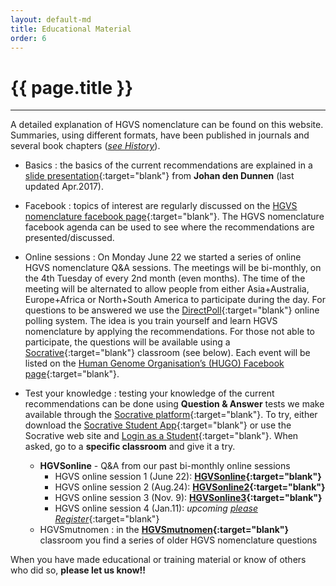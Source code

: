 ```yaml
---
layout: default-md
title: Educational Material
order: 6
---
```


# {{ page.title }}

* * * 

A detailed explanation of HGVS nomenclature can be found on this website. Summaries, using different formats, have been published in journals and several book chapters ([_see History_](/history/)).

*	Basics
:	the basics of the current recommendations are explained in a [slide presentation](http://www.hgvs.org/varnomen/HGVS-basics2017.pdf){:target="blank"} from **Johan den Dunnen** (last updated Apr.2017).

*	Facebook
:	topics of interest are regularly discussed on the [HGVS nomenclature facebook page](https://www.facebook.com/HGVSmutnomen){:target="blank"}. The HGVS nomenclature facebook agenda can be used to see where the recommendations are presented/discussed.

*	Online sessions
:	On Monday June 22 we started a series of online HGVS nomenclature Q&A sessions. The meetings will be bi-monthly, on the 4th Tuesday of every 2nd month (even months). The time of the meeting will be alternated to allow people from either Asia+Australia, Europe+Africa or North+South America to participate during the day. For questions to be answered we use the [DirectPoll](https://www.DirectPoll.com){:target="blank"} online polling system. The idea is you train yourself and learn HGVS nomenclature by applying the recommendations. For those not able to participate, the questions will be available using a [Socrative](https://www.Socrative.com){:target="blank"} classroom (see below). Each event will be listed on the [Human Genome Organisation’s (HUGO) Facebook page](https://www.facebook.com/humangenomeorg){:target="blank"}.

*	Test your knowledge
:	testing your knowledge of the current recommendations can be done using **Question & Answer** tests we make available through the [Socrative platform](http://www.socrative.com){:target="blank"}. To try, either download the [Socrative Student App](https://www.socrative.com/apps/){:target="blank"} or use the Socrative web site and [Login as a Student](https://b.socrative.com/login/student/){:target="blank"}. When asked, go to a **specific classroom** and give it a try.
	*	**HGVSonline** - Q&A from our past bi-monthly online sessions
		*	HGVS online session 1 (June 22):  **[HGVSonline](https://api.socrative.com/rc/ibPQGW){:target="blank"}**
		*	HGVS online session 2 (Aug.24):  **[HGVSonline2](https://api.socrative.com/rc/vKH4rQ){:target="blank"}**
		*	HGVS online session 3 (Nov. 9):  **[HGVSonline3](https://api.socrative.com/rc/iLc982){:target="blank"}**
		*	HGVS online session 4 (Jan.11):  _upcoming_ [_please Register_](https://us02web.zoom.us/meeting/register/tZ0qdO6qpj4pG9GG-tSSG9cyzL3qBNR9b177){:target="blank"}
	*	HGVSmutnomen
	:	in the **[HGVSmutnomen](https://api.socrative.com/rc/NqSXWP){:target="blank"}** classroom you find a series of older HGVS nomenclature questions

When you have made educational or training material or know of others who did so, **please let us know!!**

